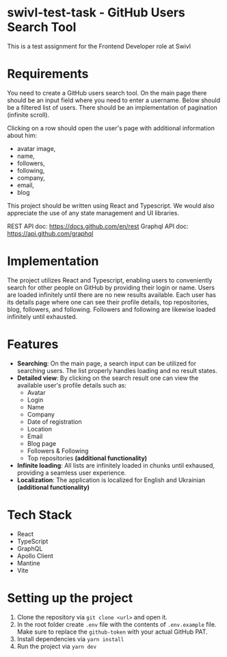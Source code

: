 # swivl-test-task - GitHub Users Search Tool
 This is a test assignment for the Frontend Developer role at Swivl

# Requirements
You need to create a GitHub users search tool. 
On the main page there should be an input field where you need to enter a username. 
Below should be a filtered list of users. 
There should be an implementation of pagination (infinite scroll). 

Clicking on a row should open the user&#39;s page with additional information about him:
 - avatar image, 
 - name, 
 - followers, 
 - following, 
 - company, 
 - email, 
 - blog

This project should be written using React and Typescript.
We would also appreciate the use of any state management and UI libraries.

REST API doc: https://docs.github.com/en/rest
Graphql API doc: https://api.github.com/graphql

# Implementation
The project utilizes React and Typescript, enabling users to conveniently search for other people on GitHub by providing their login or name. Users are loaded infinitely until there are no new results available. Each user has its details page where one can see their profile details, top repositories, blog, followers, and following. Followers and following are likewise loaded infinitely until exhausted.

# Features
- **Searching**: On the main page, a search input can be utilized for searching users. The list properly handles loading and no result states.
- **Detailed view**: By clicking on the search result one can view the available user&#39;s profile details such as:
	- Avatar
	- Login
	- Name
	- Company
	- Date of registration
	- Location
	- Email
	- Blog page
	- Followers & Following
	- Top repositories **(additional functionality)**
- **Infinite loading**: All lists are infinitely loaded in chunks until exhaused, providing a seamless user experience.
- **Localization**: The application is localized for English and Ukrainian **(additional functionality)**

# Tech Stack
- React
- TypeScript
- GraphQL
- Apollo Client
- Mantine
- Vite

# Setting up the project
1. Clone the repository via `git clone <url>` and open it.
2. In the root folder create `.env` file with the contents of `.env.example` file. Make sure to replace the `github-token` with your actual GitHub PAT.
3. Install dependencies via `yarn install`
4. Run the project via `yarn dev`
